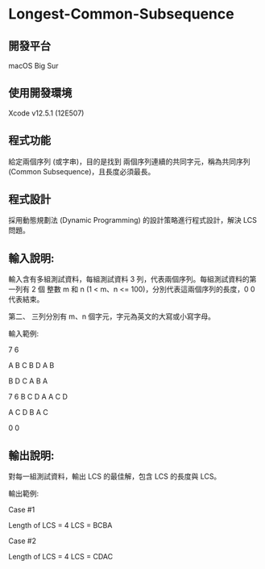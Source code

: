 # Longest-Common-Subsequence

## 開發平台
macOS Big Sur 
## 使用開發環境
Xcode v12.5.1 (12E507) 
## 程式功能
給定兩個序列 (或字串)，目的是找到 兩個序列連續的共同字元，稱為共同序列 (Common Subsequence)，且長度必須最長。

## 程式設計
採用動態規劃法 (Dynamic Programming) 的設計策略進行程式設計，解決 LCS 問題。

## 輸入說明:
輸入含有多組測試資料，每組測試資料 3 列，代表兩個序列。每組測試資料的第一列有 2 個 整數 m 和 n (1 < m、n <= 100)，分別代表這兩個序列的長度，0 0 代表結束。

第二、 三列分別有 m、n 個字元，字元為英文的大寫或小寫字母。

輸入範例:

7 6

A B C B D A B 

B D C A B A 

7 6
B C D A A C D 

A C D B A C 

0 0



## 輸出說明:

對每一組測試資料，輸出 LCS 的最佳解，包含 LCS 的長度與 LCS。

輸出範例:

Case #1

Length of LCS = 4 LCS = BCBA

Case #2

Length of LCS = 4 LCS = CDAC
